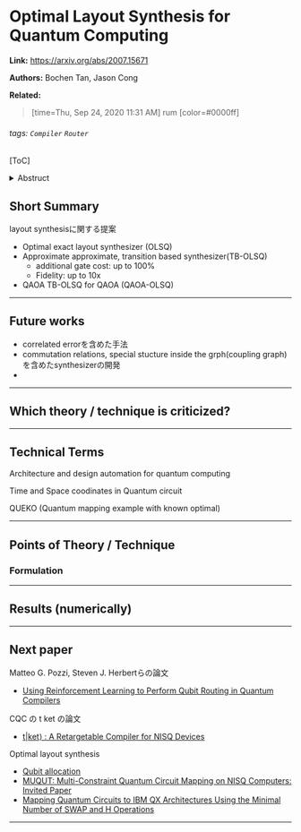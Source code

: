# Optimal Layout Synthesis for Quantum Computing

**Link:**
https://arxiv.org/abs/2007.15671

**Authors:**
Bochen Tan, Jason Cong

**Related:** 


> [time=Thu, Sep 24, 2020 11:31 AM]
> rum
> [color=#0000ff]

###### tags: `Compiler` `Router` 


[ToC]



<details><summary>Abstruct</summary><div>
Recent years have witnessed the fast development of quantum computing. Researchers around the world are eager to run larger and larger quantum algorithms that promise speedups impossible to any classical algorithm. However, the available quantum computers are still volatile and error-prone. Thus, layout synthesis, which transforms quantum programs to meet these hardware limitations, is a crucial step in the realization of quantum computing. In this paper, we present two synthesizers, one optimal and one approximate but nearly optimal. Although a few optimal approaches to this problem have been published, our optimal synthesizer explores a larger solution space, thus is optimal in a stronger sense. In addition, it reduces time and space complexity exponentially compared to some leading optimal approaches. The key to this success is a more efficient spacetime-based variable encoding of the layout synthesis problem as a mathematical programming problem. By slightly changing our formulation, we arrive at an approximate synthesizer that is even more efficient and outperforms some leading heuristic approaches, in terms of additional gate cost, by up to 100%, and also fidelity by up to 10x on a comprehensive set of benchmark programs and architectures. For a specific family of quantum programs named QAOA, which is deemed to be a promising application for near-term quantum computers, we further adjust the approximate synthesizer by taking commutation into consideration, achieving up to 75% reduction in depth and up to 65% reduction in additional cost compared to the tool used in a leading QAOA study.
</div></details>



##  Short Summary
layout synthesisに関する提案
- Optimal
    exact layout synthesizer (OLSQ)
- Approximate
    approximate, transition based synthesizer(TB-OLSQ)
    - additional gate cost: up to 100%
    - Fidelity: up to 10x
- QAOA 
    TB-OLSQ for QAOA (QAOA-OLSQ)


<!-- Refs -->


---

## Future works
- correlated errorを含めた手法
- commutation relations, special stucture inside the grph(coupling graph)を含めたsynthesizerの開発
- 

<!-- Refs -->

---

## Which theory / technique is criticized?


<!-- Refs -->

---


## Technical Terms
Architecture and design automation for quantum computing

Time and Space coodinates in Quantum circuit


QUEKO (Quantum mapping example with known optimal)

<!-- Refs -->


---

## Points of Theory / Technique

### Formulation



<!-- Refs -->


---

## Results (numerically)


<!-- Refs -->


---


## Next paper
Matteo G. Pozzi, Steven J. Herbertらの論文
- [Using Reinforcement Learning to Perform Qubit Routing in Quantum Compilers](https://arxiv.org/abs/2007.15957)

CQC の t ket の論文
- [t|ket⟩ : A Retargetable Compiler for NISQ Devices](https://arxiv.org/abs/2003.10611)


Optimal layout synthesis
- [Qubit allocation](https://dl.acm.org/doi/abs/10.1145/3168822)
- [MUQUT: Multi-Constraint Quantum Circuit Mapping on NISQ Computers: Invited Paper](https://ieeexplore.ieee.org/document/8942132)
- [Mapping Quantum Circuits to IBM QX Architectures Using the Minimal Number of SWAP and H Operations
](https://arxiv.org/abs/1907.02026)

<!-- Refs -->


---
